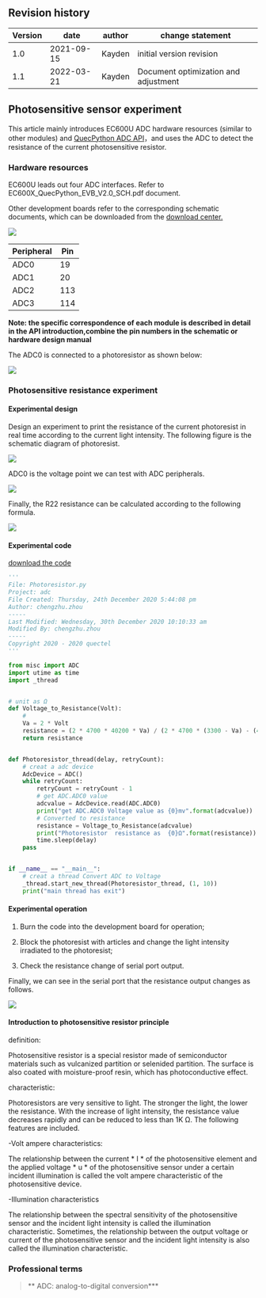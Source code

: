 ## Revision history

|Version | date | author | change statement|
| ---- | ---------- | ------ | ------------ |
|1.0 | 2021-09-15 | Kayden | initial version revision|
|1.1 | 2022-03-21 | Kayden | Document optimization and adjustment |



## Photosensitive sensor experiment

This article mainly introduces EC600U ADC hardware resources (similar to other modules) and [QuecPython ADC API](https://python.quectel.com/wiki/#/en-us/api/QuecPythonClasslib?id=adc)，and uses the ADC to detect the resistance of the current photosensitive resistor.

### Hardware resources

EC600U leads out four ADC interfaces. Refer to EC600X_QuecPython_EVB_V2.0_SCH.pdf document.

Other development boards refer to the corresponding schematic documents, which can be downloaded from the  [download center.](https://python.quectel.com/download)

![](media/photoresistor_1.png)

| Peripheral | Pin  |
| ---------- | ---- |
| ADC0       | 19   |
| ADC1       | 20   |
| ADC2       | 113  |
| ADC3       | 114  |

**Note: the specific correspondence of each module is described in detail in the API introduction,combine the pin numbers in the schematic or hardware design manual**

The ADC0 is connected to a photoresistor as shown below:

![](media/photoresistor_2.png)

### Photosensitive resistance experiment

#### Experimental design

Design an experiment to print the resistance of the current photoresist in real time according to the current light intensity. The following figure is the schematic diagram of photoresist.

![](media/photoresistor_3.png)

ADC0 is the voltage point we can test with ADC peripherals.

![](media/photoresistor_4.png)

Finally, the R22 resistance can be calculated according to the following formula.

![](media/photoresistor_5.png)

#### Experimental code

 <a href = "code / photoresistor. Py" target = "_blank" > download the code</a>

```python
'''
File: Photoresistor.py
Project: adc
File Created: Thursday, 24th December 2020 5:44:08 pm
Author: chengzhu.zhou
-----
Last Modified: Wednesday, 30th December 2020 10:10:33 am
Modified By: chengzhu.zhou
-----
Copyright 2020 - 2020 quectel
'''

from misc import ADC
import utime as time
import _thread


# unit as Ω
def Voltage_to_Resistance(Volt):
    #
    Va = 2 * Volt
    resistance = (2 * 4700 * 40200 * Va) / (2 * 4700 * (3300 - Va) - (40200 * Va))
    return resistance


def Photoresistor_thread(delay, retryCount):
    # creat a adc device
    AdcDevice = ADC()
    while retryCount:
        retryCount = retryCount - 1
        # get ADC.ADC0 value
        adcvalue = AdcDevice.read(ADC.ADC0)
        print("get ADC.ADC0 Voltage value as {0}mv".format(adcvalue))
        # Converted to resistance
        resistance = Voltage_to_Resistance(adcvalue)
        print("Photoresistor  resistance as  {0}Ω".format(resistance))
        time.sleep(delay)
    pass


if __name__ == "__main__":
    # creat a thread Convert ADC to Voltage
    _thread.start_new_thread(Photoresistor_thread, (1, 10))
    print("main thread has exit")

```



#### Experimental operation

1. Burn the code into the development board for operation;

2. Block the photoresist with articles and change the light intensity irradiated to the photoresist;

3. Check the resistance change of serial port output.

Finally, we can see in the serial port that the resistance output changes as follows.

![](media/photoresistor_6.png)



#### Introduction to photosensitive resistor principle

definition:

Photosensitive resistor is a special resistor made of semiconductor materials such as vulcanized partition or selenided partition. The surface is also coated with moisture-proof resin, which has photoconductive effect.

characteristic:

Photoresistors are very sensitive to light. The stronger the light, the lower the resistance. With the increase of light intensity, the resistance value decreases rapidly and can be reduced to less than 1K Ω. The following features are included.

-Volt ampere characteristics:

  The relationship between the current * I * of the photosensitive element and the applied voltage * u * of the photosensitive sensor under a certain incident illumination is called the volt ampere characteristic of the photosensitive device.

-Illumination characteristics

  The relationship between the spectral sensitivity of the photosensitive sensor and the incident light intensity is called the illumination characteristic. Sometimes, the relationship between the output voltage or current of the photosensitive sensor and the incident light intensity is also called the illumination characteristic.



### Professional terms

>** ADC: analog-to-digital conversion***

